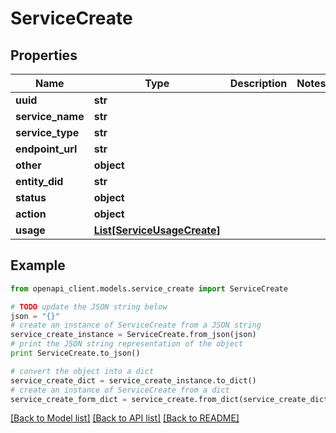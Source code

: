 # ServiceCreate


## Properties
Name | Type | Description | Notes
------------ | ------------- | ------------- | -------------
**uuid** | **str** |  | 
**service_name** | **str** |  | 
**service_type** | **str** |  | 
**endpoint_url** | **str** |  | 
**other** | **object** |  | 
**entity_did** | **str** |  | 
**status** | **object** |  | 
**action** | **object** |  | 
**usage** | [**List[ServiceUsageCreate]**](ServiceUsageCreate.md) |  | 

## Example

```python
from openapi_client.models.service_create import ServiceCreate

# TODO update the JSON string below
json = "{}"
# create an instance of ServiceCreate from a JSON string
service_create_instance = ServiceCreate.from_json(json)
# print the JSON string representation of the object
print ServiceCreate.to_json()

# convert the object into a dict
service_create_dict = service_create_instance.to_dict()
# create an instance of ServiceCreate from a dict
service_create_form_dict = service_create.from_dict(service_create_dict)
```
[[Back to Model list]](../README.md#documentation-for-models) [[Back to API list]](../README.md#documentation-for-api-endpoints) [[Back to README]](../README.md)


